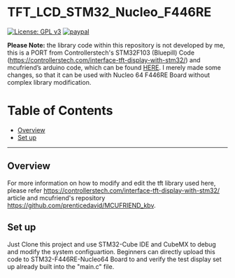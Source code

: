 # TFT_LCD_STM32_Nucleo_F446RE
[![License: GPL v3](https://img.shields.io/badge/License-GPLv3-blue.svg)](https://www.gnu.org/licenses/gpl-3.0)
[![paypal](https://www.paypalobjects.com/en_US/i/btn/btn_donate_SM.gif)](https://paypal.me/helprahulcreate?locale.x=en_GB)

**Please Note:** the library code within this repository is not developed by me, this is a PORT from Controllerstech's STM32F103 (Bluepill) Code (https://controllerstech.com/interface-tft-display-with-stm32/) and mcufriend’s arduino code, which can be found [HERE](https://github.com/prenticedavid/MCUFRIEND_kbv). I merely made some changes, so that it can be used with Nucleo 64 F446RE Board without complex library modification.

Table of Contents
=======================

* [Overview](#overview)
* [Set up](#set-up)


----
## Overview
For more information on how to modify and edit the tft library used here, please refer https://controllerstech.com/interface-tft-display-with-stm32/ article and mcufriend's repository https://github.com/prenticedavid/MCUFRIEND_kbv.

## Set up
Just Clone this project and use STM32-Cube IDE and CubeMX to debug and modify the system configuartion. Beginners can directly upload this code to STM32-F446RE-Nucleo64 Board to and verify the test display set up already built into the "main.c" file.

